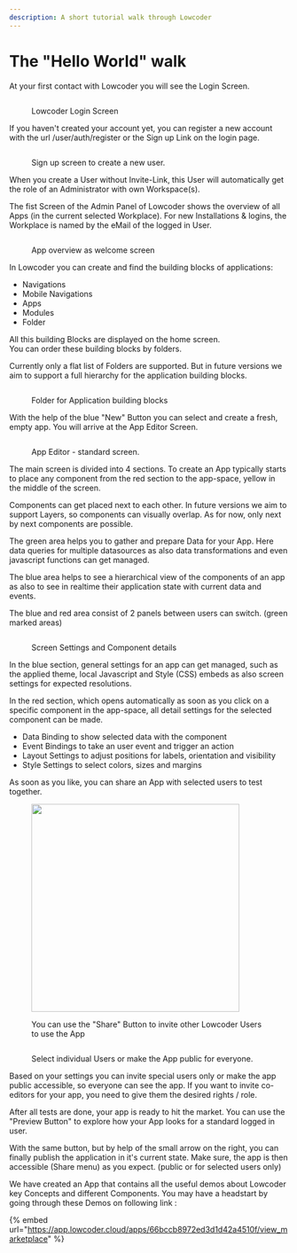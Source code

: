 ```yaml
---
description: A short tutorial walk through Lowcoder
---
```


# The "Hello World" walk

At your first contact with Lowcoder you will see the Login Screen.&#x20;

<figure><img src="../.gitbook/assets/Login Screen.png" alt=""><figcaption><p>Lowcoder Login Screen</p></figcaption></figure>

If you haven't created your account yet, you can register a new account with the url /user/auth/register or the Sign up Link on the login page.&#x20;

<figure><img src="../.gitbook/assets/Sign Up Screen.png" alt=""><figcaption><p>Sign up screen to create a new user.</p></figcaption></figure>

When you create a User without Invite-Link, this User will automatically get the role of an Administrator with own Workspace(s).

The fist Screen of the Admin Panel of Lowcoder shows the overview of all Apps (in the current selected Workplace). For new Installations & logins, the Workplace is named by the eMail of the logged in User.

<figure><img src="../.gitbook/assets/Admin  Apps.png" alt=""><figcaption><p>App overview as welcome screen</p></figcaption></figure>

In Lowcoder you can create and find the building blocks of applications:

* Navigations
* Mobile Navigations
* Apps
* Modules
* Folder

All this building Blocks are displayed on the home screen. \
You can order these building blocks by folders.

Currently only a flat list of Folders are supported. But in future versions we aim to support a full hierarchy for the application building blocks.

<figure><img src="../.gitbook/assets/Admin  Folders for Apps.png" alt=""><figcaption><p>Folder for Application building blocks</p></figcaption></figure>

With the help of the blue "New" Button you can select and create a fresh, empty app. You will arrive at the App Editor Screen.

<figure><img src="../.gitbook/assets/App Editor  Main Screeen.png" alt=""><figcaption><p>App Editor - standard screen.</p></figcaption></figure>

The main screen is divided into 4 sections. To create an App typically starts to place any component from the red section to the app-space, yellow in the middle of the screen.

Components can get placed next to each other. In future versions we aim to support Layers, so components can visually overlap. As for now, only next by next components are possible.

The green area helps you to gather and prepare Data for your App. Here data queries for multiple datasources as also data transformations and even javascript functions can get managed.

The blue area helps to see a hierarchical view of the components of an app as also to see in realtime their application state with current data and events.

The blue and red area consist of 2 panels between users can switch. (green marked areas)

<figure><img src="../.gitbook/assets/App Editor  Main Screen 2.png" alt=""><figcaption><p>Screen Settings and Component details</p></figcaption></figure>

In the blue section, general settings for an app can get managed, such as the applied theme, local Javascript and Style (CSS) embeds as also screen settings for expected resolutions.

In the red section, which opens automatically as soon as you click on a specific component in the app-space, all detail settings for the selected component can be made.

* Data Binding to show selected data with the component
* Event Bindings to take an user event and trigger an action
* Layout Settings to adjust positions for labels, orientation and visibility
* Style Settings to select colors, sizes and margins

As soon as you like, you can share an App with selected users to test together.

<figure><img src="../.gitbook/assets/Share Button" alt="" width="375"><figcaption><p>You can use the "Share" Button to invite other Lowcoder Users to use the App</p></figcaption></figure>

<figure><img src="../.gitbook/assets/App Editor  Share App.png" alt=""><figcaption><p>Select individual Users or make the App public for everyone.</p></figcaption></figure>

Based on your settings you can invite special users only or make the app public accessible, so everyone can see the app. If you want to invite co-editors for your app, you need to give them the desired rights / role.

After all tests are done, your app is ready to hit the market. You can use the "Preview Button" to explore how your App looks for a standard logged in user.

With the same button, but by help of the small arrow on the right, you can finally publish the application in it's current state. Make sure, the app is then accessible (Share menu) as you expect. (public or for selected users only)

We have created an App that contains all the useful demos about Lowcoder key Concepts and different Components. You may have a headstart by going through these Demos on following link :&#x20;

{% embed url="https://app.lowcoder.cloud/apps/66bccb8972ed3d1d42a4510f/view_marketplace" %}
